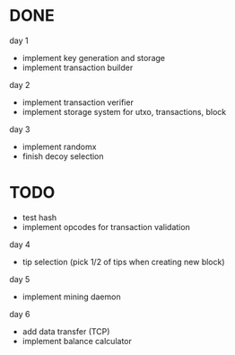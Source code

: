 # DONE
day 1
- implement key generation and storage 
- implement transaction builder

day 2
- implement transaction verifier
- implement storage system for utxo, transactions, block

day 3
- implement randomx
- finish decoy selection

# TODO

- test hash
- implement opcodes for transaction validation

day 4
- tip selection (pick 1/2 of tips when creating new block)

day 5
- implement mining daemon

day 6
- add data transfer (TCP)
- implement balance calculator